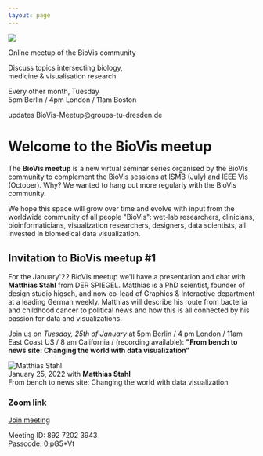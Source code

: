 ```yaml
---
layout: page
---
```


<div class="scalable-banner meetup-banner">
    <img src="{{ site.baseurl }}/images/meetup-circle.svg" />
    <div>
        <p>Online meetup of the BioVis community</p>
        <p>Discuss topics intersecting biology,<br />medicine & visualisation research.</p>
        <p>Every other month, Tuesday<br />5pm Berlin / 4pm London / 11am Boston </p>
        <p>updates BioVis-Meetup@groups-tu-dresden.de</p>
    </div>
</div>

# Welcome to the BioVis meetup

The **BioVis meetup** is a new virtual seminar series organised by the BioVis
community to complement the BioVis sessions at ISMB (July) and IEEE Vis
(October). Why? We wanted to hang out more regularly with the BioVis community.

We hope this space will grow over time and evolve with input from the worldwide
community of all people "BioVis": wet-lab researchers, clinicians,
bioinformaticians, visualization researchers, designers, data scientists, all
invested in biomedical data visualization.

## Invitation to BioVis meetup #1

For the January'22 BioVis meetup we'll have a presentation and chat with
**Matthias Stahl** from DER SPIEGEL. Matthias is a PhD scientist,
founder of design studio higsch, and now co-lead of Graphics & Interactive
department at a leading German weekly. Matthias will describe his route from
bacteria and childhood cancer to political news and how this is all connected
by his passion for data and visualizations.

Join us on *Tuesday, 25th of January* at 5pm Berlin / 4 pm
London / 11am East Coast US / 8 am California / (recording available):
**"From bench to news site: Changing the world with data visualization"**

<div class="scalable-banner meetup-speaker-banner">
    <img src="{{ site.baseurl }}/images/speakers/MatthiasStahl.jpg" alt="Matthias Stahl" />
    <div>
        <div>January 25, 2022 with <strong>Matthias Stahl</strong></div>
        <div class="title">From bench to news site: Changing the world with data visualization</div>
    </div>
</div>

### Zoom link
[Join meeting](https://tu-dresden.zoom.us/j/89272023943?pwd=eUQ1TEtITXRCUEFRZGhNMi96VEczUT09)

Meeting ID: 892 7202 3943  
Passcode: 0.pG5*Vt
